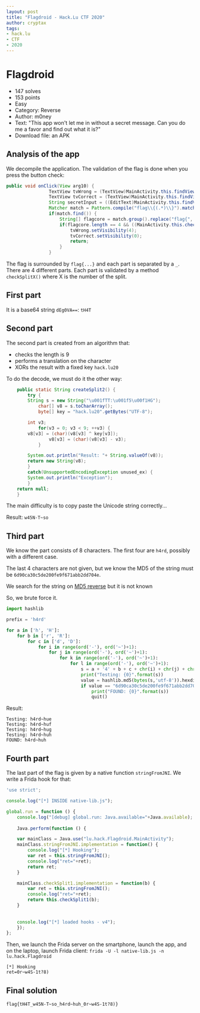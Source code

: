 ```yaml
---
layout: post
title: "Flagdroid - Hack.Lu CTF 2020"
author: cryptax
tags:
- hack.lu
- CTF
- 2020
---
```



# Flagdroid

- 147 solves
- 153 points
- Easy
- Category: Reverse
- Author: m0ney
- Text: "This app won't let me in without a secret message. Can you do me a favor and find out what it is?"
- Download file: an APK



## Analysis of the app


We decompile the application. The validation of the flag is done when you press the button check:

```java
public void onClick(View arg10) {
                TextView tvWrong = (TextView)MainActivity.this.findViewById(0x7F0700EC);  // id:textViewWrong
                TextView tvCorrect = (TextView)MainActivity.this.findViewById(0x7F0700EB);  // id:textViewCorrect
                String secretInput = ((EditText)MainActivity.this.findViewById(0x7F0700C4)).getText().toString();  // id:secretInput
                Matcher match = Pattern.compile("flag\\{(.*)\\}").matcher(secretInput);
                if(match.find()) {
                    String[] flagcore = match.group().replace("flag{", "").replace("}", "").split("_");
                    if(flagcore.length == 4 && ((MainActivity.this.checkSplit1(flagcore[0])) && (MainActivity.this.checkSplit2(flagcore[1])) && (MainActivity.this.checkSplit3(flagcore[2])) && (MainActivity.this.checkSplit4(flagcore[3])))) {
                        tvWrong.setVisibility(4);
                        tvCorrect.setVisibility(0);
                        return;
                    }
                }
```

The flag is surrounded by `flag{...}` and each part is separated by a `_`. There are 4 different parts. Each part is validated by a method `checkSplitX()` where X is the number of the split.

## First part

It is a base64 string `dEg0VA==`: `tH4T`

## Second part

The second part is created from an algorithm that:

- checks the length is 9
- performs a translation on the character
- XORs the result with a fixed key `hack.lu20`

To do the decode, we must do it the other way:

```java
    public static String createSplit2() {
        try {
	    String s = new String("\u001fTT:\u001f5\u00f1HG");
            char[] v8 = s.toCharArray();
            byte[] key = "hack.lu20".getBytes("UTF-8");

	    int v3;
            for(v3 = 0; v3 < 9; ++v3) {
		v8[v3] = (char)(v8[v3] ^ key[v3]);
                v8[v3] = (char)(v8[v3] - v3);
            }

	    System.out.println("Result: "+ String.valueOf(v8));
	    return new String(v8);
        }
        catch(UnsupportedEncodingException unused_ex) {
	    System.out.println("Exception");
        }
	return null;
    }
```

The main difficulty is to copy paste the Unicode string correctly...

Result: `w45N-T~so`

## Third part

We know the part consists of 8 characters. The first four are `h4rd`, possibly with a different case.

The last 4 characters are not given, but we know the MD5 of the string must be `6d90ca30c5de200fe9f671abb2dd704e`.

We search for the string on [MD5 reverse](https://md5.gromweb.com/?md5=6d90ca30c5de200fe9f671abb2dd704e) but it is not known

So, we brute force it.

```python
import hashlib

prefix = 'h4rd'

for a in ['h', 'H']:
    for b in ['r', 'R']:
        for c in ['d', 'D']:
            for i in range(ord('-'), ord('~')+1):
                for j in range(ord('-'), ord('~')+1):
                    for k in range(ord('-'), ord('~')+1):
                        for l in range(ord('-'), ord('~')+1):
                            s = a + '4' + b + c + chr(i) + chr(j) + chr(k) + chr(l)
                            print("Testing: {0}".format(s))
                            value = hashlib.md5(bytes(s,'utf-8')).hexdigest()
                            if value == "6d90ca30c5de200fe9f671abb2dd704e":
                                print("FOUND: {0}".format(s))
                                quit()
```


Result:

```
Testing: h4rd~hue
Testing: h4rd~huf
Testing: h4rd~hug
Testing: h4rd~huh
FOUND: h4rd~huh
```

## Fourth part

The last part of the flag is given by a native function `stringFromJNI`.
We write a Frida hook for that:

```javascript
'use strict';

console.log("[*] INSIDE native-lib.js");

global.run = function () {
    console.log("[debug] global.run: Java.available="+Java.available);
    
    Java.perform(function () {

	var mainClass = Java.use("lu.hack.Flagdroid.MainActivity");
	mainClass.stringFromJNI.implementation = function() {
	    console.log("[*] Hooking");
	    var ret = this.stringFromJNI();
	    console.log("ret="+ret);
	    return ret;
	}

	mainClass.checkSplit1.implementation = function(b) {
	    var ret = this.stringFromJNI();
	    console.log("ret="+ret);
	    return this.checkSplit1(b);
	}
	    
	
	console.log("[*] loaded hooks - v4");
    });
};
```

Then, we launch the Frida server on the smartphone, launch the app, and on the laptop, launch Frida client: `frida -U -l native-lib.js -n lu.hack.Flagdroid`

```
[*] Hooking
ret=0r~w4S-1t?8)
```

## Final solution

`flag{tH4T_w45N-T~so_h4rd~huh_0r~w4S-1t?8)}`
